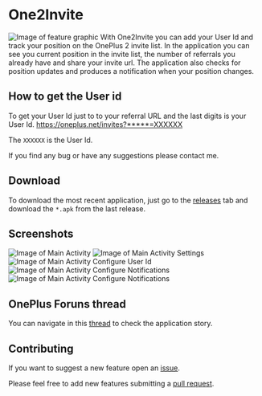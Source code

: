 # One2Invite

![Image of feature graphic](assets/feature-graphic.jpg)
With One2Invite you can add your User Id and track your position on the OnePlus 2 invite list. In the application you can see you current position in the invite list, the number of referrals you already have and share your invite url. The application also checks for position updates and produces a notification when your position changes.

## How to get the User id

To get your User Id just to to your referral URL and the last digits is your User Id.
https://oneplus.net/invites?*****=XXXXXX

The `XXXXXX` is the User Id.

If you find any bug or have any suggestions please contact me.

## Download

To download the most recent application, just go to the [releases](https://github.com/SandroMachado/one2invite/releases) tab and download the `*.apk` from the last release.

## Screenshots

![Image of Main Activity](assets/main_activity.png)
![Image of Main Activity Settings](assets/main_activity_settings.png)
![Image of Main Activity Configure User Id](assets/configure_user_id.png)
![Image of Main Activity Configure Notifications](assets/configure_notifications.png)
![Image of Main Activity Configure Notifications](assets/notification.png)

## OnePlus Foruns thread

You can navigate in this [thread](https://forums.oneplus.net/threads/app-invite-tracker.335982/) to check the application story. 

## Contributing

If you want to suggest a new feature open an [issue](https://github.com/SandroMachado/one2invite/issues).

Please feel free to add new features submitting a [pull request](https://github.com/SandroMachado/one2invite/pulls). 